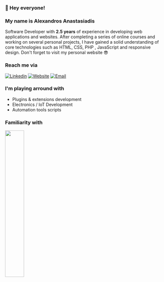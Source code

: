 ### 👋 Hey everyone!

### My name is Alexandros Anastasiadis
Software Developer with **2.5 years** of experience in developing web applications and websites. After completing a series of online courses and working on several personal projects, I have gained a solid understanding of core technologies such as HTML, CSS, PHP , JavaScript and responsive design. Don't forget to visit my personal website 😎
 
 
 ### Reach me via

[![Linkedin](https://img.shields.io/badge/LinkedIn-2396ed?logo=linkedin&logoColor=fff&style=flat)](https://linkedin.com/in/alexanastagr) 
[![Website](https://img.shields.io/badge/Website-2396ed?logo=wordpress&logoColor=fff&style=flat)](https://alexanasta.gr) 
[![Email](https://img.shields.io/badge/Email-2396ed?logo=gmail&logoColor=fff&style=flat)](mailto:software@alexanasta.gr) 


### I'm playing arround with

- Plugins & extensions development
- Electronics / IoT Development
- Automation tools scripts

### Familiarity with

<img width="35%" src="https://skillicons.dev/icons?i=bash,php,mysql,laravel,alpinejs,react,redux,electron,materialui,tailwind,js,ts,docker,git&perline=7"/>




